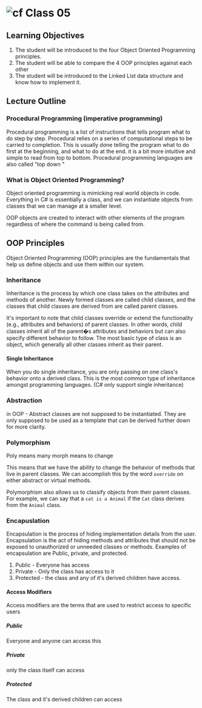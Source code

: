 ﻿![cf](http://i.imgur.com/7v5ASc8.png) Class 05
=====================================

## Learning Objectives
1. The student will be introduced to the four Object Oriented Programming principles. 
2. The student will be able to compare the 4 OOP principles against each other
3. The student will be introduced to the Linked List data structure and know how to implement it. 

## Lecture Outline

### Procedural Programming (imperative programming)
Procedural programming is a list of instructions that tells program what to do step by step.
Procedural relies on a series of computational steps to be carried to completion. This is usually done telling 
the program what to do first at the beginning, and what to do at the end. it is a bit more intuitive and simple
to read from top to bottom. Procedural programming languages are also called "top down "

### What is Object Oriented Programming?
Object oriented programming is mimicking real world objects in code. 
Everything in C# is essentially a class, and we can instantiate objects from 
classes that we can manage at a smaller level. 

OOP objects are created to interact with other elements of the program regardless of where the command
is being called from. 

## OOP Principles
Object Oriented Programming (OOP) principles are the fundamentals that help us define objects and use them
within our system. 

### Inheritance

Inheritance is the process by which one class takes on the attributes and methods of another. 
Newly formed classes are called child classes, and the classes that child classes are derived from 
are called parent classes.

It's important to note that child classes override or extend the functionality (e.g., attributes and behaviors) of parent classes. In other words, child classes inherit all of the parent�s attributes and behaviors but can also specify different behavior to follow. The most basic type of class is an object, 
which generally all other classes inherit as their parent.

#### Single Inheritance
When you do single inheritance, you are only passing on one class's behavior onto a derived class. This is 
the most common type of inheritance amongst programming languages. (C# only support single inheritance)


### Abstraction

in OOP - Abstract classes are not supposed to be instantiated. 
They are only supposed to be used as a template that can be derived further down for more clarity. 

### Polymorphism
Poly means many
morph means to change

This means that we have the ability to change the behavior of methods that live in parent classes. We can accomplish this 
by the word `override` on either abstract or virtual methods. 

Polymorphism also allows us to classify objects from their parent classes. For example, we can say that a 
`cat is a Animal` if the `Cat` class derives from the `Animal` class. 

### Encapuslation

Encapsulation is the process of hiding implementation details from the user.
Encapsulation is the act of hiding methods and attributes that should not be exposed to unauthorized or unneeded
classes or methods. Examples of encapsulation are Public, private, and protected. 

1. Public - Everyone has access
2. Private - Only the class has access to it
3. Protected - the class and any of it's derived children have access. 


#### Access Modifiers
Access modifiers are the terms that are used to restrict access to specific users
##### Public
Everyone and anyone can access this

##### Private
only the class itself can access

##### Protected
The class and it's derived children can access
